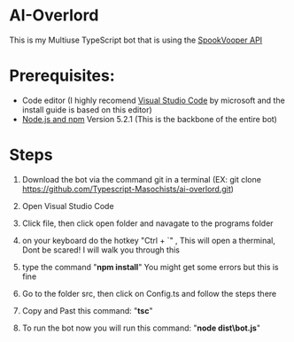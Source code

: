 # AI-Overlord
This is my Multiuse TypeScript bot that is using the [SpookVooper API](https://github.com/vexico/spookvooper-api)


# Prerequisites:
- Code editor (I highly recomend [Visual Studio Code](https://code.visualstudio.com/) by microsoft and the install guide is based on this editor)
- [Node.js and npm](https://nodejs.org/en/) Version 5.2.1 (This is the backbone of the entire bot)

# Steps
1. Download the bot via the command git in a terminal (EX: git clone https://github.com/Typescript-Masochists/ai-overlord.git)

2. Open Visual Studio Code

3. Click file, then click open folder and navagate to the programs folder

4. on your keyboard do the hotkey "Ctrl + `"
, This will open a therminal, Dont be scared! I will walk you through this

5. type the command "**npm install**" You might get some errors but this is fine

6. Go to the folder src, then click on Config.ts and follow the steps there

7. Copy and Past this command: "**tsc**"

8. To run the bot now you will run this command: "**node dist\bot.js**"
